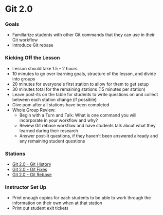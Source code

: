 # Git 2.0

### Goals

- Familiarize students with other Git commands that they can use in their Git workflow
- Introduce Git rebase

### Kicking Off the Lesson

- Lesson should take 1.5 - 2 hours
- 10 minutes to go over learning goals, structure of the lesson, and divide into groups
- 20 minutes for everyone's first station to allow for them to get setup
- 30 minutes total for the remaining stations (15 minutes per station)
- Leave post-its on the table for students to write questions on and collect between each station change (if possible)
- Give pom after all stations have been completed
- Whole Group Review:
  - Begin with a Turn and Talk: What is one command you will incorporate in your workflow and why?
  - Review Git rebase workflow and have students talk about what they learned during their research
  - Answer post-it questions, if they haven't been answered already and any remaining student questions


### Stations
* [Git 2.0 - Git History](./station-1.md)
* [Git 2.0 - Git Fixes](./station-2.md)
* [Git 2.0 - Git Rebase](./station-3.md)


### Instructor Set Up

- Print enough copies for each students to be able to work through the information on their own when at that station
- Print out student exit tickets
